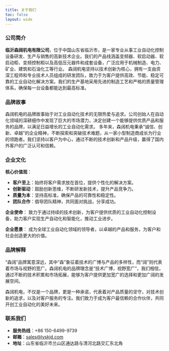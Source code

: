 ```yaml
---
title: 关于我们
toc: false
layout: wide	
---
```




### 公司简介

**临沂森阔机电有限公司**，位于中国山东省临沂市，是一家专业从事工业自动化控制设备研发、生产与销售的高新技术企业。我们的产品线涵盖变频器、软启动器、软启动柜、变频控制柜以及高低压元器件和成套设备，广泛应用于机械制造、电力、矿业、建筑和石油化工等行业。
森阔机电坚持以技术创新为核心，拥有一支由资深工程师和专业技术人员组成的研发团队，致力于为客户提供高效、节能、稳定可靠的工业自动化解决方案。我们的生产基地采用先进的制造工艺和严格的质量管理体系，确保每一台设备都能达到最高标准。

### 品牌故事

森阔机电的品牌故事始于对工业自动化技术的无限热爱与追求。公司创始人在自动化领域的深耕细作中发现了巨大的市场潜力，决定创建一个能够提供优质产品和服务的品牌，以满足日益增长的工业自动化需求。
多年来，森阔机电秉承“诚信、创新、卓越”的企业精神，不断探索和突破技术难题，从一家小型制造商成长为行业的领跑者。我们坚持以客户为中心，通过不断的技术创新和产品升级，赢得了国内外客户的广泛认可和信赖。

### 企业文化

**核心价值观**：
- **客户至上**：始终将客户需求放在首位，提供个性化的解决方案。
- **创新驱动**：鼓励创新思维，不断研发新技术，提升产品竞争力。
- **质量为本**：坚持高标准，确保产品的可靠性和稳定性。
- **团队合作**：倡导团队精神，共同面对挑战，分享成功。

**企业使命**：
致力于通过持续的技术创新，为客户提供优质的工业自动化控制设备，助力客户实现生产自动化和智能化，推动工业进步。

**企业愿景**：
成为全球工业自动化领域的领导者，以卓越的产品和服务，为客户和社会创造更大的价值。

### 品牌解释

“森阔”品牌寓意深远，其中“森”象征着技术的广博与产品的多样性，而“阔”则代表着市场与视野的宽广。森阔机电的品牌理念是“技术广博，视野宽广”，我们相信，通过不断的技术积累和市场拓展，能够为客户提供更加宽广的选择和更加广阔的发展空间。

森阔机电，不仅是一个品牌，更是一种承诺，代表着对产品质量的坚守，对技术创新的追求，以及对客户服务的专注。我们致力于成为客户最信赖的合作伙伴，共同开创工业自动化的美好未来。

### 联系我们

- **服务热线**：+86 150-6499-9739
- **邮箱**：sales@lyskjd.com
- **地址**：山东省临沂市兰山区通达路与清河北路交汇东北角
